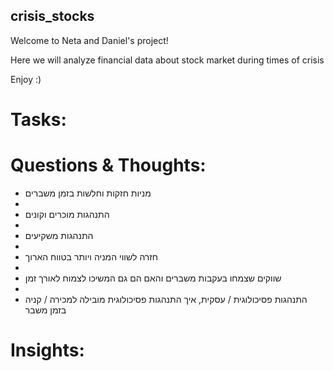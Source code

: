 ## crisis_stocks
Welcome to Neta and Daniel's project!

Here we will analyze financial data about stock market during times of crisis

Enjoy :)

# Tasks:



# Questions & Thoughts:
- מניות חזקות וחלשות בזמן משברים
- 
- התנהגות מוכרים וקונים
- 
- התנהגות משקיעים
- 
- חזרה לשווי המניה ויותר בטווח הארוך
- 
- שווקים שצמחו בעקבות משברים והאם הם גם המשיכו לצמוח לאורך זמן
- 
- התנהגות פסיכולוגית / עסקית, איך התנהגות פסיכולוגית מובילה למכירה / קניה בזמן משבר



# Insights:
